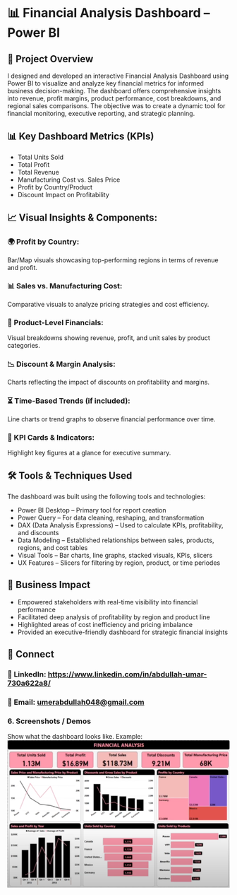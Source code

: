 # 📊 Financial Analysis Dashboard – Power BI

## 🧠 Project Overview
I designed and developed an interactive Financial Analysis Dashboard using Power BI to visualize and analyze key financial metrics for informed business decision-making. The dashboard offers comprehensive insights into revenue, profit margins, product performance, cost breakdowns, and regional sales comparisons. The objective was to create a dynamic tool for financial monitoring, executive reporting, and strategic planning.

## 📊 Key Dashboard Metrics (KPIs)

- Total Units Sold
- Total Profit
- Total Revenue
- Manufacturing Cost vs. Sales Price
- Profit by Country/Product
- Discount Impact on Profitability


## 📈 Visual Insights & Components:
### 🌍 Profit by Country:
Bar/Map visuals showcasing top-performing regions in terms of revenue and profit.

### 📊 Sales vs. Manufacturing Cost:
Comparative visuals to analyze pricing strategies and cost efficiency.

### 💸 Product-Level Financials:
Visual breakdowns showing revenue, profit, and unit sales by product categories.

### 📉 Discount & Margin Analysis:
Charts reflecting the impact of discounts on profitability and margins.

### ⏳ Time-Based Trends (if included):
Line charts or trend graphs to observe financial performance over time.

### 📌 KPI Cards & Indicators:
Highlight key figures at a glance for executive summary.



## 🛠 Tools & Techniques Used
The dashboard was built using the following tools and technologies:

- Power BI Desktop – Primary tool for report creation
- Power Query – For data cleaning, reshaping, and transformation
- DAX (Data Analysis Expressions) – Used to calculate KPIs, profitability, and discounts
- Data Modeling – Established relationships between sales, products, regions, and cost tables
- Visual Tools – Bar charts, line graphs, stacked visuals, KPIs, slicers
- UX Features – Slicers for filtering by region, product, or time periodes



## 🚀 Business Impact

- Empowered stakeholders with real-time visibility into financial performance
- Facilitated deep analysis of profitability by region and product line
- Highlighted areas of cost inefficiency and pricing imbalance
- Provided an executive-friendly dashboard for strategic financial insights

## 🔗 Connect
### 💼 LinkedIn: https://www.linkedin.com/in/abdullah-umar-730a622a8/
### 📧 Email: umerabdullah048@gmail.com

### 6.	Screenshots / Demos

Show what the dashboard looks like.
Example: ![Dashboard Preview](https://github.com/Abdullah321Umar/Financial_Analysis-Dashboard/blob/main/Financial%20Analysis%20Dashboard.png)

